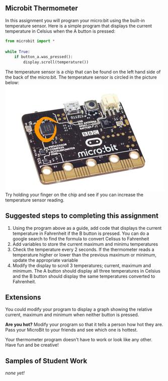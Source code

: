 Microbit Thermometer
--------------------
In this assignment you will program your micro:bit using the built-in temperature sensor. Here is a simple program that displays the current temperature in Celsius when the A button is pressed:
```python
from microbit import *

while True:
    if button_a.was_pressed():
        display.scroll(temperature())
```
The temperature sensor is a chip that can be found on the left hand side of the back of the micro:bit. The temperature sensor is circled in the picture below:      
![](thermometer2.png)   
Try holding your finger on the chip and see if you can increase the temperature sensor reading.

Suggested steps to completing this assignment
----------
1. Using the program above as a guide, add code that displays the current temperature in Fahrenheit if the B button is pressed. You can do a google search to find the formula to convert Celisus to Fahrenheit
2. Add variables to store the current maximum and minimu temperatures
3. Check the temperature every 2 seconds. If the thermometer reads a temperature higher or lower than the previous maximum or minimum, update the appropriate variable
4. Modify the display to scroll 3 temperatures; current, maximum and minimum. The A button should display all three temperatures in Celsius and the B button should display the same temperatures converted to Fahrenheit. 

Extensions
----------
You could modify your program to display a graph showing the relative current, maximum and minimum when neither button is pressed.

**Are you hot?** Modify your program so that it tells a person how hot they are. Pass your MicroBit to your friends and see which one is hottest.

Your thermometer program doesn't have to work or look like any other. Have fun and be creative!

Samples of Student Work
----------
*none yet!*
